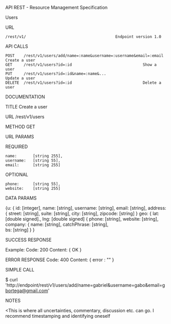 API REST - Resource Management Specification

Users

URL

    /rest/v1/										Endpoint version 1.0

API CALLS

    POST    /rest/v1/users/add/name=:name&username=:username&email=:email			Create a user
    GET     /rest/v1/users?id=:id								Show a user 
    PUT     /rest/v1/users?id=:id&name=:name&...						Update a user
    DELETE  /rest/v1/users?id=:id								Delete a user
    
    
DOCUMENTATION

TITLE
Create a user

URL
/rest/v1/users

METHOD
GET

URL PARAMS

REQUIRED
	
	name: 		[string 255],
	username: 	[string 55],
	email: 		[string 255]

OPTIONAL

	phone:		[string 55],  	 
	website:	[string 255]


DATA PARAMS

{u: {
	id: 	  [integer],
	name:     [string],
	username: [string],
	email:    [string],
	address:
	{	street: [string],
        	suite: [string],
        	city: [string],
        	zipcode: [string]
	}
        	geo:
		{
            		lat: [double signed].,
            		lng: [double signed]
		{
	phone:   [string],
	website: [string],
        company:
	{
	        name: 		[string],
	        catchPhrase:	[string],	
	        bs: 		[string]
	}
}

SUCCESS RESPONSE

Example:
	Code: 200
	Content: { OK }

ERROR RESPONSE
 	Code: 400
	Content: { error : "" }
	
SIMPLE CALL

$ curl 'http://endpoint/rest/v1/users/add/name=gabriel&username=gabo&email=gbortega@gmail.com'

NOTES

<This is where all uncertainties, commentary, discussion etc. can go. I recommend timestamping and identifying oneself 
